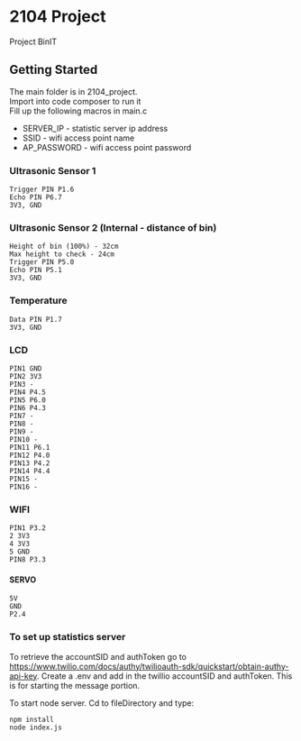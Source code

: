 # 2104 Project

Project BinIT

## Getting Started

The main folder is in 2104_project.  
Import into code composer to run it  
Fill up the following macros in main.c
- SERVER_IP - statistic server ip address
- SSID - wifi access point name
- AP_PASSWORD - wifi access point password

### Ultrasonic Sensor 1

```
Trigger PIN P1.6
Echo PIN P6.7
3V3, GND
```

### Ultrasonic Sensor 2 (Internal - distance of bin)

```
Height of bin (100%) - 32cm
Max height to check - 24cm
Trigger PIN P5.0
Echo PIN P5.1
3V3, GND
```

### Temperature

```
Data PIN P1.7
3V3, GND
```

### LCD

```
PIN1 GND
PIN2 3V3
PIN3 -
PIN4 P4.5
PIN5 P6.0
PIN6 P4.3
PIN7 -
PIN8 -
PIN9 -
PIN10 -
PIN11 P6.1
PIN12 P4.0
PIN13 P4.2
PIN14 P4.4
PIN15 -
PIN16 -
```


### WIFI
```
PIN1 P3.2
2 3V3
4 3V3
5 GND
PIN8 P3.3
```

#### SERVO
```
5V
GND
P2.4
```


### To set up statistics server
To retrieve the accountSID and authToken go to https://www.twilio.com/docs/authy/twilioauth-sdk/quickstart/obtain-authy-api-key.
Create a .env and add in the twillio accountSID and authToken. This is for starting the message portion.

To start node server.
Cd to fileDirectory and type:
```
npm install
node index.js
```
